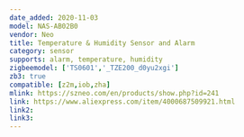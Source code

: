 ```yaml
---
date_added: 2020-11-03
model: NAS-AB02B0
vendor: Neo 
title: Temperature & Humidity Sensor and Alarm
category: sensor
supports: alarm, temperature, humidity
zigbeemodel: ['TS0601','_TZE200_d0yu2xgi']
zb3: true
compatible: [z2m,iob,zha]
mlink: https://szneo.com/en/products/show.php?id=241
link: https://www.aliexpress.com/item/4000687509921.html
link2: 
link3: 
---
```

